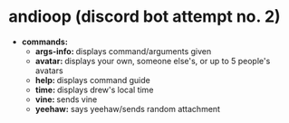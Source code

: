 # andioop (discord bot attempt no. 2)

- <b> commands: </b>
  - <b> args-info: </b> displays command/arguments given
  - <b> avatar: </b> displays your own, someone else's, or up to 5 people's avatars
  - <b> help: </b> displays command guide
  - <b> time: </b> displays drew's local time
  - <b> vine: </b> sends vine
  - <b> yeehaw:</b> says yeehaw/sends random attachment
